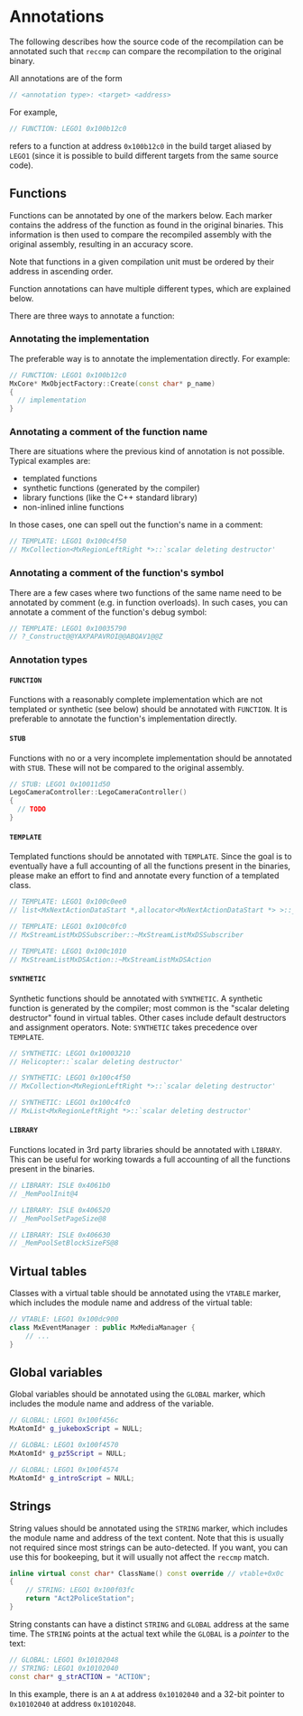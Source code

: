 # Annotations

The following describes how the source code of the recompilation can be annotated such that `reccmp` can compare the recompilation to the original binary.

All annotations are of the form
```c++
// <annotation type>: <target> <address>
```
For example,
```c++
// FUNCTION: LEGO1 0x100b12c0
```
refers to a function at address `0x100b12c0` in the build target aliased by `LEGO1` (since it is possible to build different targets from the same source code).


## Functions

Functions can be annotated by one of the markers below. Each marker contains the address of the function as found in the original binaries. This information is then used to compare the recompiled assembly with the original assembly, resulting in an accuracy score.

Note that functions in a given compilation unit must be ordered by their address in ascending order.

Function annotations can have multiple different types, which are explained below.

There are three ways to annotate a function:

### Annotating the implementation
The preferable way is to annotate the implementation directly. For example:
```c++
// FUNCTION: LEGO1 0x100b12c0
MxCore* MxObjectFactory::Create(const char* p_name)
{
  // implementation
}
```

### Annotating a comment of the function name

There are situations where the previous kind of annotation is not possible. Typical examples are:
- templated functions
- synthetic functions (generated by the compiler)
- library functions (like the C++ standard library)
- non-inlined inline functions

In those cases, one can spell out the function's name in a comment:
```c++
// TEMPLATE: LEGO1 0x100c4f50
// MxCollection<MxRegionLeftRight *>::`scalar deleting destructor'
```

### Annotating a comment of the function's symbol

There are a few cases where two functions of the same name need to be annotated by comment (e.g. in function overloads). In such cases, you can annotate a comment of the function's debug symbol:
```c++
// TEMPLATE: LEGO1 0x10035790
// ?_Construct@@YAXPAPAVROI@@ABQAV1@@Z
```

### Annotation types

#### `FUNCTION`

Functions with a reasonably complete implementation which are not templated or synthetic (see below) should be annotated with `FUNCTION`. It is preferable to annotate the function's implementation directly.

#### `STUB`

Functions with no or a very incomplete implementation should be annotated with `STUB`. These will not be compared to the original assembly.

```c++
// STUB: LEGO1 0x10011d50
LegoCameraController::LegoCameraController()
{
  // TODO
}
```

#### `TEMPLATE`

Templated functions should be annotated with `TEMPLATE`. Since the goal is to eventually have a full accounting of all the functions present in the binaries, please make an effort to find and annotate every function of a templated class.

```c++
// TEMPLATE: LEGO1 0x100c0ee0
// list<MxNextActionDataStart *,allocator<MxNextActionDataStart *> >::_Buynode

// TEMPLATE: LEGO1 0x100c0fc0
// MxStreamListMxDSSubscriber::~MxStreamListMxDSSubscriber

// TEMPLATE: LEGO1 0x100c1010
// MxStreamListMxDSAction::~MxStreamListMxDSAction
```

#### `SYNTHETIC`

Synthetic functions should be annotated with `SYNTHETIC`. A synthetic function is generated by the compiler; most common is the "scalar deleting destructor" found in virtual tables. Other cases include default destructors and assignment operators. Note: `SYNTHETIC` takes precedence over `TEMPLATE`.

```c++
// SYNTHETIC: LEGO1 0x10003210
// Helicopter::`scalar deleting destructor'

// SYNTHETIC: LEGO1 0x100c4f50
// MxCollection<MxRegionLeftRight *>::`scalar deleting destructor'

// SYNTHETIC: LEGO1 0x100c4fc0
// MxList<MxRegionLeftRight *>::`scalar deleting destructor'
```

#### `LIBRARY`

Functions located in 3rd party libraries should be annotated with `LIBRARY`. This can be useful for working towards a full accounting of all the functions present in the binaries.

```c++
// LIBRARY: ISLE 0x4061b0
// _MemPoolInit@4

// LIBRARY: ISLE 0x406520
// _MemPoolSetPageSize@8

// LIBRARY: ISLE 0x406630
// _MemPoolSetBlockSizeFS@8
```


## Virtual tables

Classes with a virtual table should be annotated using the `VTABLE` marker, which includes the module name and address of the virtual table:
```c++
// VTABLE: LEGO1 0x100dc900
class MxEventManager : public MxMediaManager {
    // ...
}
```

## Global variables

Global variables should be annotated using the `GLOBAL` marker, which includes the module name and address of the variable.

```c++
// GLOBAL: LEGO1 0x100f456c
MxAtomId* g_jukeboxScript = NULL;

// GLOBAL: LEGO1 0x100f4570
MxAtomId* g_pz5Script = NULL;

// GLOBAL: LEGO1 0x100f4574
MxAtomId* g_introScript = NULL;
```

## Strings

String values should be annotated using the `STRING` marker, which includes the module name and address of the text content. Note that this is usually not required since most strings can be auto-detected. If you want, you can use this for bookeeping, but it will usually not affect the `reccmp` match.

```c++
inline virtual const char* ClassName() const override // vtable+0x0c
{
	// STRING: LEGO1 0x100f03fc
	return "Act2PoliceStation";
}
```

String constants can have a distinct `STRING` and `GLOBAL` address at the same time. The `STRING` points at the actual text while the `GLOBAL` is a _pointer_ to the text:
```c++
// GLOBAL: LEGO1 0x10102048
// STRING: LEGO1 0x10102040
const char* g_strACTION = "ACTION";
```

In this example, there is an `A` at address `0x10102040` and a 32-bit pointer to `0x10102040` at address `0x10102048`.

